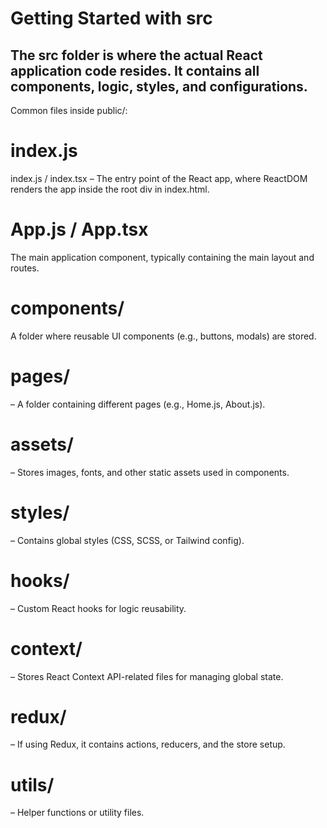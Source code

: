 # Getting Started with src

## The src folder is where the actual React application code resides. It contains all components, logic, styles, and configurations.

Common files inside public/:
# index.js 
index.js / index.tsx – The entry point of the React app, where ReactDOM renders the app inside the root div in index.html.

# App.js / App.tsx 
The main application component, typically containing the main layout and routes.

# components/
A folder where reusable UI components (e.g., buttons, modals) are stored.

# pages/ 
– A folder containing different pages (e.g., Home.js, About.js).

# assets/ 
– Stores images, fonts, and other static assets used in components.

# styles/ 
– Contains global styles (CSS, SCSS, or Tailwind config).

# hooks/ 
– Custom React hooks for logic reusability.

# context/ 
– Stores React Context API-related files for managing global state.

# redux/ 
– If using Redux, it contains actions, reducers, and the store setup.

# utils/ 
– Helper functions or utility files.